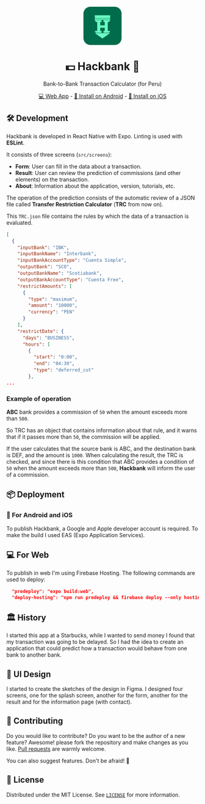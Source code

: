 <p align="center">
  <img
    src=".github/logo.png"
    align="center"
    width="100"
    alt="Hackbank"
    title="Hackbank"
  />
  <h1 align="center">💵 Hackbank 📲</h1>
</p>

<p align="center">
    Bank-to-Bank Transaction Calculator (for Peru)
</p>

<p align="center">
    <a href="https://web.hackbank.app">💻 Web App</a> -
    <a href="https://play.google.com/store/apps/details?id=io.hackbank.app">🤖 Install on Android</a> -
    <a href="https://apps.apple.com/us/app/hackbank/id1635247314">🍎 Install on iOS</a>
</p>

## 🛠 Development

Hackbank is developed in React Native with Expo.
Linting is used with **ESLint**.

It consists of three screens (`src/screens`):

- **Form**: User can fill in the data about a transaction.
- **Result**: User can review the prediction of commissions (and other elements) on the transaction.
- **About**: Information about the application, version, tutorials, etc.

The operation of the prediction consists of the automatic review of a JSON file called **Transfer Restriction Calculator** (**TRC** from now on).

This `TRC.json` file contains the rules by which the data of a transaction is evaluated.

```json
[
  {
    "inputBank": "IBK",
    "inputBankName": "Interbank",
    "inputBankAccountType": "Cuenta Simple",
    "outputBank": "SCO",
    "outputBankName": "Scotiabank",
    "outputBankAccountType": "Cuenta Free",
    "restrictAmounts": [
      {
        "type": "maximum",
        "amount": "10000",
        "currency": "PEN"
      }
    ],
    "restrictDate": {
      "days": "BUSINESS",
      "hours": [
        {
          "start": "0:00",
          "end": "04:30",
          "type": "deferred_cut"
        },
...
```

### Example of operation

**ABC** bank provides a commission of `50` when the amount exceeds more than `500`.

So TRC has an object that contains information about that rule, and it warns that if it passes more than `50`, the commission will be applied.

If the user calculates that the source bank is ABC, and the destination bank is DEF, and the amount is `1000`. When calculating the result, the TRC is checked, and since there is this condition that ABC provides a condition of `50` when the amount exceeds more than `500`, **Hackbank** will inform the user of a commission.

## 📦 Deployment

### 📱 For Android and iOS

To publish Hackbank, a Google and Apple developer account is required. To make the build I used EAS (Expo Application Services).

## 💻 For Web

To publish in web I'm using Firebase Hosting. The following commands are used to deploy:

```json
  "predeploy": "expo build:web",
  "deploy-hosting": "npm run predeploy && firebase deploy --only hosting"
```

## 🏛️ History

I started this app at a Starbucks, while I wanted to send money I found that my transaction was going to be delayed. So I had the idea to create an application that could predict how a transaction would behave from one bank to another bank.

## 🎨 UI Design

I started to create the sketches of the design in Figma. I designed four screens, one for the splash screen, another for the form, another for the result and for the information page (with contact).

## 🤲 Contributing

Do you would like to contribute? Do you want to be the author of a new feature? Awesome! please fork the repository and make changes as you like. [Pull requests](https://github.com/360macky/hackbank/pulls) are warmly welcome.

You can also suggest features. Don't be afraid! 🤍

## 📃 License

Distributed under the MIT License.
See [`LICENSE`](./LICENSE) for more information.
